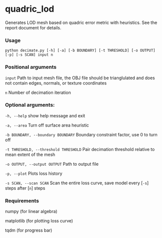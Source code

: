 # quadric_lod
Generates LOD mesh based on quadric error metric with heuristics. See the report document for details.

### Usage 
`python decimate.py [-h] [-a] [-b BOUNDARY] [-t THRESHOLD] [-o OUTPUT] [-p]
                   [-s SCAN]
                   input n`

### Positional arguments
  `input`                 Path to input mesh file, the OBJ file should be trianglulated
                        and does not contain edges, normals, or texture coordinates
                        
  `n`                     Number of decimation iteration

### Optional arguments:
  `-h, --help`           show help message and exit
  
  `-a, --area`            Turn off surface area heuristic
  
  `-b BOUNDARY, --boundary BOUNDARY`
                        Boundary constraint factor, use 0 to turn off
                        
  `-t THRESHOLD, --threshold THRESHOLD`
                        Pair decimation threshold relative to mean extent of
                        the mesh
                        
  `-o OUTPUT, --output OUTPUT`
                        Path to output file
                        
  `-p, --plot`            Plots loss history
  
  `-s SCAN, --scan SCAN`  Scan the entire loss curve, save model every [`-s`]
                        steps after [`n`] steps

### Requirements
numpy (for linear algebra)

matplotlib (for plotting loss curve)

tqdm (for progress bar)

